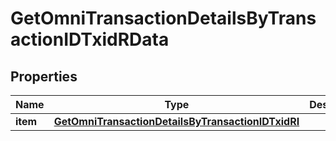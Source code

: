 

# GetOmniTransactionDetailsByTransactionIDTxidRData


## Properties

Name | Type | Description | Notes
------------ | ------------- | ------------- | -------------
**item** | [**GetOmniTransactionDetailsByTransactionIDTxidRI**](GetOmniTransactionDetailsByTransactionIDTxidRI.md) |  | 



